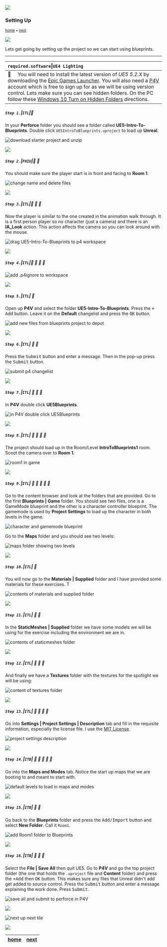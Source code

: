 ![](../images/line3.png)

### Setting Up

<sub>[home](../README.md#user-content-ue4-blueprints) • [next](../constructor-begin/README.md#user-content-constructor--begin-play)</sub>

![](../images/line3.png)

Lets get going by setting up the project so we can start using blueprints.


---

| `required.software`\|`UE4 Lighting`| 
| :--- |
| :floppy_disk: &nbsp; &nbsp; You will need to install the latest version of _UE5 5.2.X_ by downloading the [Epic Games Launcher](https://www.epicgames.com/store/en-US/download). You will also need a [P4V](https://www.perforce.com/downloads/helix-visual-client-p4v) account which is free to sign up for as we will be using version control. Lets make sure you can see hidden folders. On the PC follow these [Windows 10 Turn on Hidden Folders](https://support.microsoft.com/en-us/help/4028316/windows-view-hidden-files-and-folders-in-windows-10) directions.|

##### `Step 1.`\|`ITL`|:small_blue_diamond:

In your **Perforce** folder you should see a folder called **UE5-Intro-To-Blueprints**. Double click `UE5IntroToBlueprints.uproject` to load up **Unreal**.

![download starter project and unzip](images/downloadExtract.png)

![](../images/line2.png)

##### `Step 2.`\|`FHIU`|:small_blue_diamond: :small_blue_diamond: 

You should make sure the player start is in front and facing to **Room 1**.

![change name and delete files](images/changeNameDel.png)

![](../images/line2.png)

##### `Step 3.`\|`ITL`|:small_blue_diamond: :small_blue_diamond: :small_blue_diamond:

Now the player is similar to the one created in the animation walk through.  It is a first person player so no character (just a camera) and there is an **IA_Look** action.  This action affects the camera so you can look around with the mouse.

![drag UE5-Intro-To-Blueprints to p4 workspace](images/workspaceFolder.png)

![](../images/line2.png)

##### `Step 4.`\|`ITL`|:small_blue_diamond: :small_blue_diamond: :small_blue_diamond: :small_blue_diamond:


![add .p4ignore to workspace](images/addP4Ignore.png)

![](../images/line2.png)

##### `Step 5.`\|`ITL`| :small_orange_diamond:

Open up **P4V** and select the folder **UE5-Intro-To-Blueprints**.  Press the <kbd>+ Add</kbd> button. Leave it on the **Default** changelist and press the <kbd>OK</kbd> button.

![add new files from blueprints project to depot](images/addToP4.png)


![](../images/line2.png)

##### `Step 6.`\|`ITL`| :small_orange_diamond: :small_blue_diamond:

Press the <kbd>Submit</kbd> button and enter a message.  Then in the pop-up press the <kbd>Submit</kbd> button.

![submit p4 changelist](images/submit.png)

![](../images/line2.png)

##### `Step 7.`\|`ITL`| :small_orange_diamond: :small_blue_diamond: :small_blue_diamond:

In **P4V** double click **UE5Blueprints**.

![in P4V double click UE5Blueprints](images/startGame.png)

![](../images/line2.png)

##### `Step 8.`\|`ITL`| :small_orange_diamond: :small_blue_diamond: :small_blue_diamond: :small_blue_diamond:

The project should load up in the Room/Level **IntroToBlueprints1** room. Scoot the camera over to **Room 1**. 

![room1 in game](images/room1.png)

![](../images/line2.png)

##### `Step 9.`\|`ITL`| :small_orange_diamond: :small_blue_diamond: :small_blue_diamond: :small_blue_diamond: :small_blue_diamond:

Go to the content browser and look at the folders that are provided. Go to the first **Blueprints | Game** folder. You should see two files, one is a GameMode blueprint and the other is a character controller blueprint. The gamemode is used by **Project Settings** to load up the character in both levels in the game.

![character and gamemode blueprint](images/blueprintsFolder.png)


Go to the **Maps** folder and you should see two levels:

![maps folder showing two levels](images/levels.png)

![](../images/line2.png)

##### `Step 10.`\|`ITL`| :large_blue_diamond:

You will now go to the **Materials | Supplied** folder and I have provided some materials for these exercises. T

![contents of materials and supplied folder](images/materials.png)

![](../images/line2.png)

##### `Step 11.`\|`ITL`| :large_blue_diamond: :small_blue_diamond: 

In the **StaticMeshes | Supplied** folder we have some models we will be using for the exercise including the environment we are in.

![contents of staticmeshes folder](images/meshes.png)

![](../images/line2.png)

##### `Step 12.`\|`ITL`| :large_blue_diamond: :small_blue_diamond: :small_blue_diamond: 

And finally we have a **Textures** folder with the textures for the spotlight we will be using:

![content of textures folder](images/textures.png)

![](../images/line2.png)

##### `Step 13.`\|`ITL`| :large_blue_diamond: :small_blue_diamond: :small_blue_diamond:  :small_blue_diamond: 

Go into **Settings | Project Settings | Description** tab and fill in the requisite information, especially the license file.  I use the [MIT License](https://www.google.com/search?client=safari&rls=en&q=mit+open+source+licnese+text&ie=UTF-8&oe=UTF-8).

![project settings description](images/projectDescription.png)

![](../images/line2.png)

##### `Step 14.`\|`ITB`| :large_blue_diamond: :small_blue_diamond: :small_blue_diamond: :small_blue_diamond:  :small_blue_diamond: 

Go into the **Maps and Modes** tab. Notice the start up maps that we are booting to and meant to start with.

![default levels to load in maps and modes](images/mapsAndModes.png)

![](../images/line2.png)

##### `Step 15.`\|`ITB`| :large_blue_diamond: :small_orange_diamond: 

Go back to the **Blueprints** folder and press the <kbd>Add/Import</kbd> button and select **New Folder**. Call it `Room1`.

![add Room1 folder to Blueprints](images/bpRoom1.png)

![](../images/line2.png)

##### `Step 16.`\|`ITB`| :large_blue_diamond: :small_orange_diamond:   :small_blue_diamond: 
Select the **File | Save All** then quit UE5.   Go to **P4V** and go the top project folder (the one that holds the `.uproject` file and **Content** folder) and press the <kbd>+Add</kbd> then <kbd>OK</kbd> button.  This makes sure any files that Unreal didn't add get added to source control. Press the <kbd>Submit</kbd> button and enter a message explaining the work done.  Press <kbd>Submit</kbd>.

![save all and submit to perforce in P4V](images/submitP4.png)

![](../images/line.png)

<!-- <img src="https://via.placeholder.com/1000x100/45D7CA/000000/?text=Next Up - Next Up - Constructor and Begin Play"> -->

![next up next tile](images/banner.png)

![](../images/line.png)

| [home](../README.md#user-content-ue4-blueprints) | [next](../constructor-begin/README.md#user-content-constructor--begin-play)|
|---|---|
